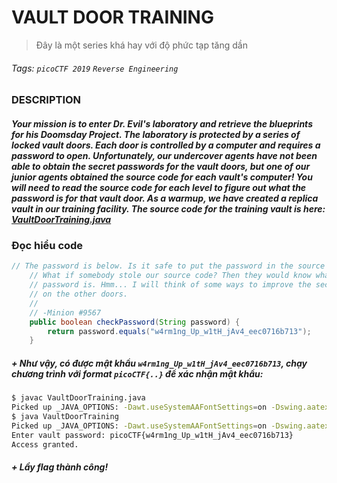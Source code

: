# VAULT DOOR TRAINING
> Đây là một series khá hay với độ phức tạp tăng dần
###### Tags: `picoCTF 2019` `Reverse Engineering`
### DESCRIPTION
##### Your mission is to enter Dr. Evil's laboratory and retrieve the blueprints for his Doomsday Project. The laboratory is protected by a series of locked vault doors. Each door is controlled by a computer and requires a password to open. Unfortunately, our undercover agents have not been able to obtain the secret passwords for the vault doors, but one of our junior agents obtained the source code for each vault's computer! You will need to read the source code for each level to figure out what the password is for that vault door. As a warmup, we have created a replica vault in our training facility. The source code for the training vault is here: [VaultDoorTraining.java](https://jupiter.challenges.picoctf.org/static/1afdf83322ee9c0040f8e3a3c047e18b/VaultDoorTraining.java)
### Đọc hiểu code
```java
// The password is below. Is it safe to put the password in the source code?
    // What if somebody stole our source code? Then they would know what our
    // password is. Hmm... I will think of some ways to improve the security
    // on the other doors.
    //
    // -Minion #9567
    public boolean checkPassword(String password) {
        return password.equals("w4rm1ng_Up_w1tH_jAv4_eec0716b713");
    }
```
##### + Như vậy, có được mật khẩu `w4rm1ng_Up_w1tH_jAv4_eec0716b713`, chạy chương trình với format `picoCTF{..}` để xác nhận mật khẩu:
```bash
$ javac VaultDoorTraining.java 
Picked up _JAVA_OPTIONS: -Dawt.useSystemAAFontSettings=on -Dswing.aatext=true
$ java VaultDoorTraining
Picked up _JAVA_OPTIONS: -Dawt.useSystemAAFontSettings=on -Dswing.aatext=true
Enter vault password: picoCTF{w4rm1ng_Up_w1tH_jAv4_eec0716b713}
Access granted.
```
##### + Lầy flag thành công!
